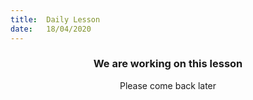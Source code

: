 ```yaml
---
title:  Daily Lesson
date:   18/04/2020
---
```


### <center>We are working on this lesson</center>
<center>Please come back later</center>